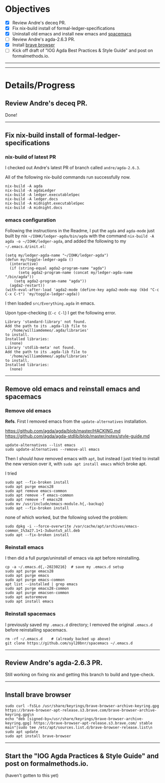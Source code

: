 # Objectives

- [X] Review Andre's deceq PR.
- [X] Fix nix-build install of formal-ledger-specifications
- [X] Uninstall old emacs and install new emacs and [spacemacs](https://www.spacemacs.org/)
- [ ] Review Andre's agda-2.6.3 PR.
- [X] Install [brave browser](https://brave.com/)
- [ ] Kick off draft of "IOG Agda Best Practices & Style Guide" and post on formalmethods.io.

----------------------
----------------------

# Details/Progress

## Review Andre's deceq PR.

Done!

----------------------

## Fix nix-build install of formal-ledger-specifications

### nix-build of latest PR

I checked out Andre's latest PR of branch called `andre/agda-2.6.3`.

All of the following nix-build commands run successfully now.

```
nix-build -A agda
nix-build -A agdaLedger
nix-build -A ledger.executableSpec
nix-build -A ledger.docs
nix-build -A midnight.executableSpec
nix-build -A midnight.docs
```

### emacs configuration

Following the instructions in the Readme, I put the `agda` and `agda-mode` just built
by nix `~/IOHK/ledger-agda/bin/agda` with the command `nix-build -A agda -o ~/IOHK/ledger-agda`,
and added the following to my `~/.emacs.d/init.el`:

```
(setq my/ledger-agda-name "~/IOHK/ledger-agda")
(defun my/toggle-ledger-agda ()
  (interactive)
  (if (string-equal agda2-program-name "agda")
      (setq agda2-program-name (concat my/ledger-agda-name "/bin/agda"))
    (setq agda2-program-name "agda"))
  (agda2-restart))
(with-eval-after-load 'agda2-mode (define-key agda2-mode-map (kbd "C-c C-x C-t") 'my/toggle-ledger-agda))
```

I then loaded `src/Everything.agda` in emacs.

Upon type-checking (`C-c C-l`) I get the following error.

```
Library 'standard-library' not found.
Add the path to its .agda-lib file to
  '/home/williamdemeo/.agda/libraries'
to install.
Installed libraries:
  (none)
Library 'stdlib-meta' not found.
Add the path to its .agda-lib file to
  '/home/williamdemeo/.agda/libraries'
to install.
Installed libraries:
  (none)
```

--------------------

## Remove old emacs and reinstall emacs and spacemacs

### Remove old emacs

**Refs**. 
First I removed emacs from the `update-alternatives` installation.

https://github.com/agda/agda/blob/master/HACKING.md
https://github.com/agda/agda-stdlib/blob/master/notes/style-guide.md
```
update-alternatives --list emacs
sudo update-alternatives --remove-all emacs
```

Then I *should have* removed emacs with `apt`, but instead I
just tried to install the new version over it, with
`sudo apt install emacs` which broke apt.

I tried

```
sudo apt --fix-broken install
sudo apt purge emacs28
sudo apt remove emacs-common
sudo apt remove -f emacs-common
sudo apt remove -f emacs28
sudo mv /usr/include/emacs-module.h{,-backup} 
sudo apt --fix-broken install
```

none of which worked, but the following solved the problem:

```
sudo dpkg -i --force-overwrite /var/cache/apt/archives/emacs-common_1%3a27.1+1-3ubuntu5_all.deb
sudo apt --fix-broken install
```

### Reinstall emacs

I then did a full purge/uninstall of emacs via apt before reinstalling.

```
cp -a ~/.emacs.d{,-20230216}  # save my .emacs.d setup
sudo apt purge emacs28
sudo apt purge emacs
sudo apt purge emacs-common
apt list --installed | grep emacs
sudo apt purge emacs28-common
sudo apt purge emacsen-common
sudo apt autoremove
sudo apt install emacs
```

### Reinstall spacemacs

I previously saved my `.emacs.d` directory; I removed the original
`.emacs.d` before reinstalling spacemacs.

```
rm -rf ~/.emacs.d    # (already backed up above)
git clone https://github.com/syl20bnr/spacemacs ~/.emacs.d
```

----------------------

## Review Andre's agda-2.6.3 PR.

Still working on fixing nix and getting this branch to build and type-check.


-------------------

## Install brave browser

```
sudo curl -fsSLo /usr/share/keyrings/brave-browser-archive-keyring.gpg https://brave-browser-apt-release.s3.brave.com/brave-browser-archive-keyring.gpg\n
echo "deb [signed-by=/usr/share/keyrings/brave-browser-archive-keyring.gpg] https://brave-browser-apt-release.s3.brave.com/ stable main"|sudo tee /etc/apt/sources.list.d/brave-browser-release.list\n
sudo apt update
sudo apt install brave-browser
```

----------------------

## Start the "IOG Agda Practices & Style Guide" and post on formalmethods.io.

(haven't gotten to this yet)
